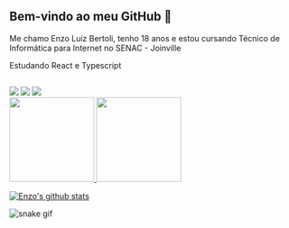 ## Bem-vindo ao meu GitHub 👋

<p>Me chamo Enzo Luiz Bertoli, tenho 18 anos e estou cursando Técnico de Informática para Internet no SENAC - Joinville</p>

<p>Estudando React e Typescript</p>


##

<div> 
  <a href = "mailto:enzoluiz.brt@gmail.com"><img src="https://img.shields.io/badge/-Gmail-%23333?style=for-the-badge&logo=gmail&logoColor=blue" target="_blank"></a>
  <a href="https://www.linkedin.com/in/enzo-luiz-bertoli-1557aa233/" target="_blank"><img src="https://img.shields.io/badge/-LinkedIn-%230077B5?style=for-the-badge&logo=linkedin&logoColor=white" target="_blank"></a> 
  <a href="https://instagram.com/Enzoluizb" target="_blank"><img src="https://img.shields.io/badge/-Instagram-%23E4405F?style=for-the-badge&logo=instagram&logoColor=white" target="_blank"></a>
  </div>
  
 <div>
  <a href="https://github.com/enzoluizb">
  
  <img height="150em" src="https://github-readme-stats.vercel.app/api/top-langs/?username=enzoluizb&layout=compact&langs_count=7&theme=dracula"/>
    
  <img height=150px width=150px src="https://user-images.githubusercontent.com/98707474/191408519-b9236392-4bde-4d2f-a4ee-bbf9ee631bda.png">
    
   <a href="https://github.com/enzoluizb/github-readme-stats"><img align="center" src="https://github-readme-stats.vercel.app/api?username=enzoluizb&show_icons=true&include_all_commits=true&theme=buefy&hide_border=true" alt="Enzo's github stats" /></a>
  
  

   
  ![snake gif](https://github.com/enzoluizb/enzoluizb/blob/output/github-contribution-grid-snake.svg)
  
</div>
  

 
